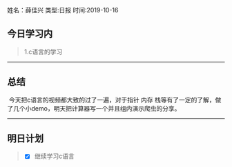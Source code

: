 姓名：薛佳兴
类型:日报
时间:2019-10-16

## 今日学习内 ##
>1.c语言的学习
* * *
## 总结 ##
​		今天把c语言的视频都大致的过了一遍，对于指针 内存  栈等有了一定的了解，做了几个小demo，明天把计算器写一个并且组内演示爬虫的分享。

* * *
## 明日计划 ##
> - [x]  继续学习c语言
